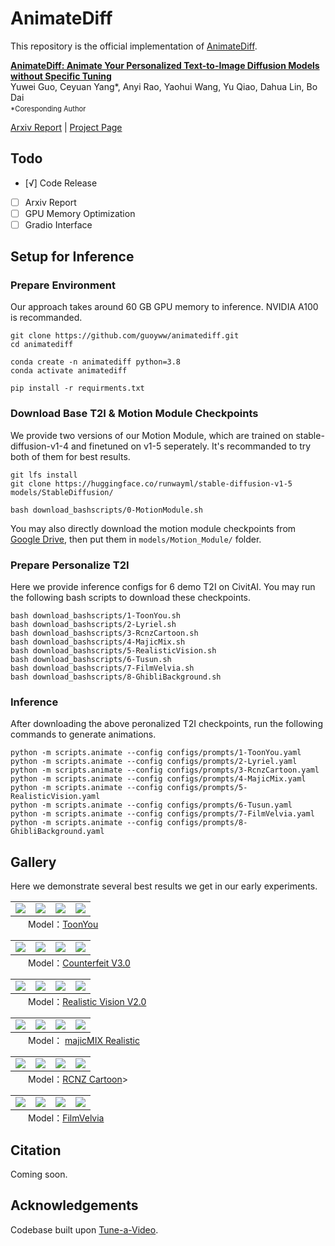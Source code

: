 # AnimateDiff

This repository is the official implementation of [AnimateDiff]().

**[AnimateDiff: Animate Your Personalized Text-to-Image Diffusion Models without Specific Tuning]()**
</br>
Yuwei Guo,
Ceyuan Yang*,
Anyi Rao,
Yaohui Wang,
Yu Qiao,
Dahua Lin,
Bo Dai

<p style="font-size: 0.8em; margin-top: -1em">*Coresponding Author</p>

[Arxiv Report]() | [Project Page](https://animatediff.github.io/)

## Todo
- [√] Code Release
- [ ] Arxiv Report
- [ ] GPU Memory Optimization
- [ ] Gradio Interface
<!-- - [ ] Online Demo -->
<!-- - [ ] Support WebUI -->

## Setup for Inference

### Prepare Environment
Our approach takes around 60 GB GPU memory to inference. NVIDIA A100 is recommanded.

```
git clone https://github.com/guoyww/animatediff.git
cd animatediff

conda create -n animatediff python=3.8
conda activate animatediff

pip install -r requirments.txt
```

### Download Base T2I & Motion Module Checkpoints
We provide two versions of our Motion Module, which are trained on stable-diffusion-v1-4 and finetuned on v1-5 seperately.
It's recommanded to try both of them for best results.
```
git lfs install
git clone https://huggingface.co/runwayml/stable-diffusion-v1-5 models/StableDiffusion/

bash download_bashscripts/0-MotionModule.sh
```
You may also directly download the motion module checkpoints from [Google Drive](https://drive.google.com/drive/folders/1EqLC65eR1-W-sGD0Im7fkED6c8GkiNFI?usp=sharing), then put them in `models/Motion_Module/` folder.

### Prepare Personalize T2I
Here we provide inference configs for 6 demo T2I on CivitAI.
You may run the following bash scripts to download these checkpoints.
```
bash download_bashscripts/1-ToonYou.sh
bash download_bashscripts/2-Lyriel.sh
bash download_bashscripts/3-RcnzCartoon.sh
bash download_bashscripts/4-MajicMix.sh
bash download_bashscripts/5-RealisticVision.sh
bash download_bashscripts/6-Tusun.sh
bash download_bashscripts/7-FilmVelvia.sh
bash download_bashscripts/8-GhibliBackground.sh
```

### Inference
After downloading the above peronalized T2I checkpoints, run the following commands to generate animations.
```
python -m scripts.animate --config configs/prompts/1-ToonYou.yaml
python -m scripts.animate --config configs/prompts/2-Lyriel.yaml
python -m scripts.animate --config configs/prompts/3-RcnzCartoon.yaml
python -m scripts.animate --config configs/prompts/4-MajicMix.yaml
python -m scripts.animate --config configs/prompts/5-RealisticVision.yaml
python -m scripts.animate --config configs/prompts/6-Tusun.yaml
python -m scripts.animate --config configs/prompts/7-FilmVelvia.yaml
python -m scripts.animate --config configs/prompts/8-GhibliBackground.yaml
```

<!-- ## Setup
Install the required packages:
```
pip install -r requirements.txt
```

## Inference

1. Download personalized Stable Diffusion (LoRA or DreamBooth are currently supported) from [CivitAI](https://civitai.com/) or Huggingface;

2. Download our motion module's pretrained weights from [this link](); 

3. Edit config files in 
```
configs/prompts/lora.yaml
```

4. Execute animation generation:
```
python -m scripts.animate --prompt configs/prompts/lora.yaml
``` -->

## Gallery
Here we demonstrate several best results we get in our early experiments.

<table class="center">
    <tr>
    <td><img src="__assets__/animations/model_01/01.gif"></td>
    <td><img src="__assets__/animations/model_01/02.gif"></td>
    <td><img src="__assets__/animations/model_01/03.gif"></td>
    <td><img src="__assets__/animations/model_01/04.gif"></td>
    </tr>
</table>
<p style="margin-left: 2em; margin-top: -1em">Model：<a href="https://civitai.com/models/30240/toonyou">ToonYou</a></p>

<table>
    <tr>
    <td><img src="__assets__/animations/model_02/01.gif"></td>
    <td><img src="__assets__/animations/model_02/02.gif"></td>
    <td><img src="__assets__/animations/model_02/03.gif"></td>
    <td><img src="__assets__/animations/model_02/04.gif"></td>
    </tr>
</table>
<p style="margin-left: 2em; margin-top: -1em">Model：<a href="https://civitai.com/models/4468/counterfeit-v30">Counterfeit V3.0</a></p>

<table>
    <tr>
    <td><img src="__assets__/animations/model_03/01.gif"></td>
    <td><img src="__assets__/animations/model_03/02.gif"></td>
    <td><img src="__assets__/animations/model_03/03.gif"></td>
    <td><img src="__assets__/animations/model_03/04.gif"></td>
    </tr>
</table>
<p style="margin-left: 2em; margin-top: -1em">Model：<a href="https://civitai.com/models/4201/realistic-vision-v20">Realistic Vision V2.0</a></p>

<table>
    <tr>
    <td><img src="__assets__/animations/model_04/01.gif"></td>
    <td><img src="__assets__/animations/model_04/02.gif"></td>
    <td><img src="__assets__/animations/model_04/03.gif"></td>
    <td><img src="__assets__/animations/model_04/04.gif"></td>
    </tr>
</table>
<p style="margin-left: 2em; margin-top: -1em">Model： <a href="https://civitai.com/models/43331/majicmix-realistic">majicMIX Realistic</a></p>

<table>
    <tr>
    <td><img src="__assets__/animations/model_05/01.gif"></td>
    <td><img src="__assets__/animations/model_05/02.gif"></td>
    <td><img src="__assets__/animations/model_05/03.gif"></td>
    <td><img src="__assets__/animations/model_05/04.gif"></td>
    </tr>
</table>
<p style="margin-left: 2em; margin-top: -1em">Model：<a href="https://civitai.com/models/66347/rcnz-cartoon-3d">RCNZ Cartoon</a>></p>

<table>
    <tr>
    <td><img src="__assets__/animations/model_06/01.gif"></td>
    <td><img src="__assets__/animations/model_06/02.gif"></td>
    <td><img src="__assets__/animations/model_06/03.gif"></td>
    <td><img src="__assets__/animations/model_06/04.gif"></td>
    </tr>
</table>
<p style="margin-left: 2em; margin-top: -1em">Model：<a href="https://civitai.com/models/33208/filmgirl-film-grain-lora-and-loha">FilmVelvia</a></p>

## Citation
Coming soon.

## Acknowledgements
Codebase built upon [Tune-a-Video](https://github.com/showlab/Tune-A-Video).